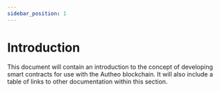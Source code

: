 ```yaml
---
sidebar_position: 1
---
```


# Introduction

This document will contain an introduction to the concept of developing smart contracts for use with the Autheo blockchain. It will also include a table of links to other documentation within this section.